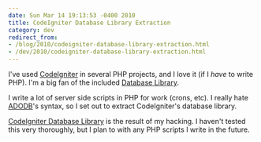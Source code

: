 ```yaml
---
date: Sun Mar 14 19:13:53 -0400 2010
title: CodeIgniter Database Library Extraction
category: dev
redirect_from:
- /blog/2010/codeigniter-database-library-extraction.html
- /dev/2010/codeigniter-database-library-extraction.html
---
```


I've used [CodeIgniter](http://codeigniter.com/) in several PHP projects, and
I love it (if I _have_ to write PHP). I'm a big fan of the included
[Database Library](http://codeigniter.com/user_guide/database/index.html).

I write a lot of server side scripts in PHP for work (crons, etc). I really
hate [ADODB](http://adodb.sourceforge.net/)'s syntax, so I set out to extract
CodeIgniter's database library.

[CodeIgniter Database Library](http://github.com/itspriddle/codeigniter-database-library/)
is the result of my hacking. I haven't tested this very thoroughly, but I plan
to with any PHP scripts I write in the future.
